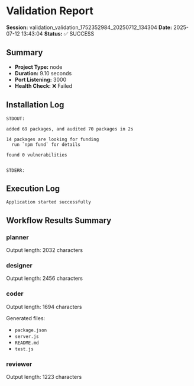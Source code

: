 # Validation Report

**Session:** validation_validation_1752352984_20250712_134304
**Date:** 2025-07-12 13:43:04
**Status:** ✅ SUCCESS

## Summary
- **Project Type:** node
- **Duration:** 9.10 seconds
- **Port Listening:** 3000
- **Health Check:** ❌ Failed

## Installation Log
```
STDOUT:

added 69 packages, and audited 70 packages in 2s

14 packages are looking for funding
  run `npm fund` for details

found 0 vulnerabilities


STDERR:

```

## Execution Log
```
Application started successfully
```

## Workflow Results Summary

### planner
Output length: 2032 characters

### designer
Output length: 2456 characters

### coder
Output length: 1694 characters

Generated files:
- `package.json`
- `server.js`
- `README.md`
- `test.js`

### reviewer
Output length: 1223 characters